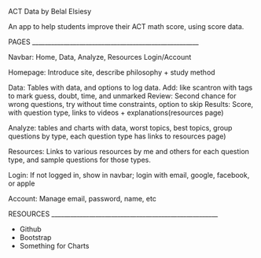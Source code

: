 ACT Data by Belal Elsiesy

An app to help students improve their ACT math score, using score data.


PAGES      _____________________________________________________


Navbar: Home, Data, Analyze, Resources Login/Account

Homepage: Introduce site, describe philosophy + study method

Data: Tables with data, and options to log data.
    Add:  like scantron with tags to mark guess, doubt, time, and unmarked
    Review: Second chance for wrong questions, try without time constraints, option to skip
    Results: Score, with question type, links to videos + explanations(resources page)

Analyze: tables and charts with data, worst topics, best topics, group questions by type, each question type has links to resources page)

Resources: Links to various resources by me and others for each question type, and sample questions for those types.

Login: If not logged in, show in navbar; login with email, google, facebook, or apple

Account: Manage email, password, name, etc

RESOURCES _____________________________________________________

- Github
- Bootstrap
- Something for Charts
